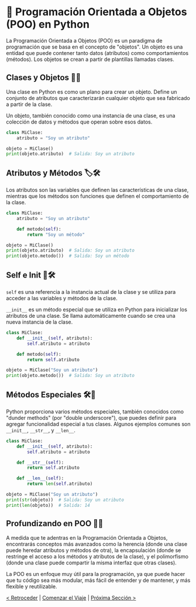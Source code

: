 # 📘 Programación Orientada a Objetos (POO) en Python

La Programación Orientada a Objetos (POO) es un paradigma de programación que se basa en el concepto de "objetos". Un objeto es una entidad que puede contener tanto datos (atributos) como comportamientos (métodos). Los objetos se crean a partir de plantillas llamadas clases.

## Clases y Objetos 🏫🔵

Una clase en Python es como un plano para crear un objeto. Define un conjunto de atributos que caracterizarán cualquier objeto que sea fabricado a partir de la clase.

Un objeto, también conocido como una instancia de una clase, es una colección de datos y métodos que operan sobre esos datos.

```python
class MiClase:
    atributo = "Soy un atributo"

objeto = MiClase()
print(objeto.atributo)  # Salida: Soy un atributo
```

## Atributos y Métodos 🏷️🛠️

Los atributos son las variables que definen las características de una clase, mientras que los métodos son funciones que definen el comportamiento de la clase.

```python
class MiClase:
    atributo = "Soy un atributo"

    def metodo(self):
        return "Soy un método"

objeto = MiClase()
print(objeto.atributo)  # Salida: Soy un atributo
print(objeto.metodo())  # Salida: Soy un método
```

## Self e Init 🤳🛠️

`self` es una referencia a la instancia actual de la clase y se utiliza para acceder a las variables y métodos de la clase.

`__init__` es un método especial que se utiliza en Python para inicializar los atributos de una clase. Se llama automáticamente cuando se crea una nueva instancia de la clase.

```python
class MiClase:
    def __init__(self, atributo):
        self.atributo = atributo

    def metodo(self):
        return self.atributo

objeto = MiClase("Soy un atributo")
print(objeto.metodo())  # Salida: Soy un atributo
```

## Métodos Especiales 🛠️🌟

Python proporciona varios métodos especiales, también conocidos como "dunder methods" (por "double underscore"), que puedes definir para agregar funcionalidad especial a tus clases. Algunos ejemplos comunes son `__init__`, `__str__`, y `__len__`.

```python
class MiClase:
    def __init__(self, atributo):
        self.atributo = atributo

    def __str__(self):
        return self.atributo

    def __len__(self):
        return len(self.atributo)

objeto = MiClase("Soy un atributo")
print(str(objeto))  # Salida: Soy un atributo
print(len(objeto))  # Salida: 14
```

## Profundizando en POO 🏊‍♂️

A medida que te adentras en la Programación Orientada a Objetos, encontrarás conceptos más avanzados como la herencia (donde una clase puede heredar atributos y métodos de otra), la encapsulación (donde se restringe el acceso a los métodos y atributos de la clase), y el polimorfismo (donde una clase puede compartir la misma interfaz que otras clases).

La POO es un enfoque muy útil para la programación, ya que puede hacer que tu código sea más modular, más fácil de entender y de mantener, y más flexible y reutilizable.

[< Retroceder](https://github.com/YonRasgg/Curso-de-Python-Desde-Cero/blob/main/10.%20GestionErrores/Introduccion.md) | [Comenzar el Viaje](https://github.com/YonRasgg/Curso-de-Python-Desde-Cero/blob/main/11.%20Programacion%20Orientada%20a%20Objetos/1.ClasesObjetos.md) | [Próxima Sección >](https://github.com/YonRasgg/Curso-de-Python-Desde-Cero/blob/main/12.%20Pilares%20de%20Programacion%20Orienteda%20a%20Objetos/Introduccion.md)
